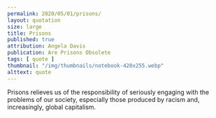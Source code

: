 ```yaml
---
permalink: 2020/05/01/prisons/
layout: quotation
size: large
title: Prisons
published: true
attribution: Angela Davis
publication: Are Prisons Obsolete
tags: [ quote ]
thumbnail: "/img/thumbnails/notebook-420x255.webp"
alttext: quote
---
```


Prisons relieves us of the responsibility of seriously engaging with the problems of our society, 
especially those produced by racism and, increasingly, global capitalism.
